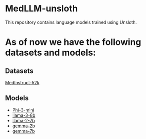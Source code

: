 # MedLLM-unsloth

This repository contains language models trained using Unsloth.

# As of now we have the following datasets and models:
## Datasets
[MedInstruct-52k](https://github.com/XZhang97666/AlpaCare/tree/master/data)

## Models

- [Phi-3-mini]()
- [llama-3-8b]()
- [llama-2-7b]()
- [gemma-2b]()
- [gemma-7b]()
